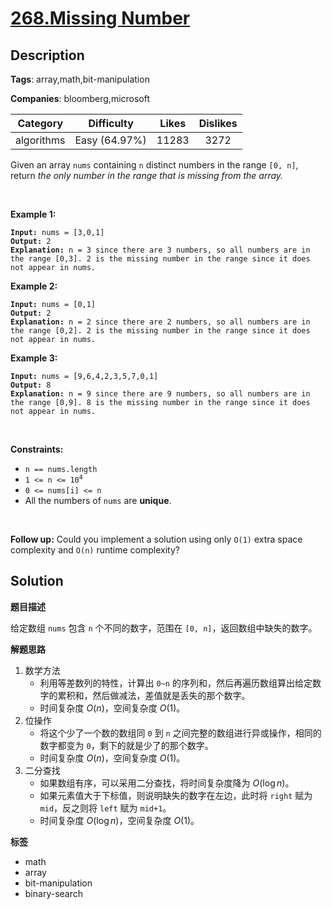 # [268.Missing Number](https://leetcode.com/problems/missing-number/description/)

## Description

**Tags**: array,math,bit-manipulation

**Companies**: bloomberg,microsoft

|  Category  |  Difficulty   | Likes | Dislikes |
| :--------: | :-----------: | :---: | :------: |
| algorithms | Easy (64.97%) | 11283 |   3272   |

<p>Given an array <code>nums</code> containing <code>n</code> distinct numbers in the range <code>[0, n]</code>, return <em>the only number in the range that is missing from the array.</em></p>
<p>&nbsp;</p>
<p><strong class="example">Example 1:</strong></p>
<pre><code><strong>Input:</strong> nums = [3,0,1]
<strong>Output:</strong> 2
<strong>Explanation:</strong> n = 3 since there are 3 numbers, so all numbers are in the range [0,3]. 2 is the missing number in the range since it does not appear in nums.</code></pre>
<p><strong class="example">Example 2:</strong></p>
<pre><code><strong>Input:</strong> nums = [0,1]
<strong>Output:</strong> 2
<strong>Explanation:</strong> n = 2 since there are 2 numbers, so all numbers are in the range [0,2]. 2 is the missing number in the range since it does not appear in nums.</code></pre>
<p><strong class="example">Example 3:</strong></p>
<pre><code><strong>Input:</strong> nums = [9,6,4,2,3,5,7,0,1]
<strong>Output:</strong> 8
<strong>Explanation:</strong> n = 9 since there are 9 numbers, so all numbers are in the range [0,9]. 8 is the missing number in the range since it does not appear in nums.</code></pre>
<p>&nbsp;</p>
<p><strong>Constraints:</strong></p>
<ul>
  <li><code>n == nums.length</code></li>
  <li><code>1 &lt;= n &lt;= 10<sup>4</sup></code></li>
  <li><code>0 &lt;= nums[i] &lt;= n</code></li>
  <li>All the numbers of <code>nums</code> are <strong>unique</strong>.</li>
</ul>
<p>&nbsp;</p>
<p><strong>Follow up:</strong> Could you implement a solution using only <code>O(1)</code> extra space complexity and <code>O(n)</code> runtime complexity?</p>

## Solution

**题目描述**

给定数组 `nums` 包含 `n` 个不同的数字，范围在 `[0, n]`，返回数组中缺失的数字。

**解题思路**

1. 数学方法
   - 利用等差数列的特性，计算出 `0~n` 的序列和，然后再遍历数组算出给定数字的累积和，然后做减法，差值就是丢失的那个数字。
   - 时间复杂度 $O(n)$，空间复杂度 $O(1)$。
2. 位操作
   - 将这个少了一个数的数组同 `0` 到 `n` 之间完整的数组进行异或操作，相同的数字都变为 `0`，剩下的就是少了的那个数字。
   - 时间复杂度 $O(n)$，空间复杂度 $O(1)$。
3. 二分查找
   - 如果数组有序，可以采用二分查找，将时间复杂度降为 $O(\log n)$。
   - 如果元素值大于下标值，则说明缺失的数字在左边，此时将 `right` 赋为 `mid`，反之则将 `left` 赋为 `mid+1`。
   - 时间复杂度 $O(\log n)$，空间复杂度 $O(1)$。

**标签**

- math
- array
- bit-manipulation
- binary-search
